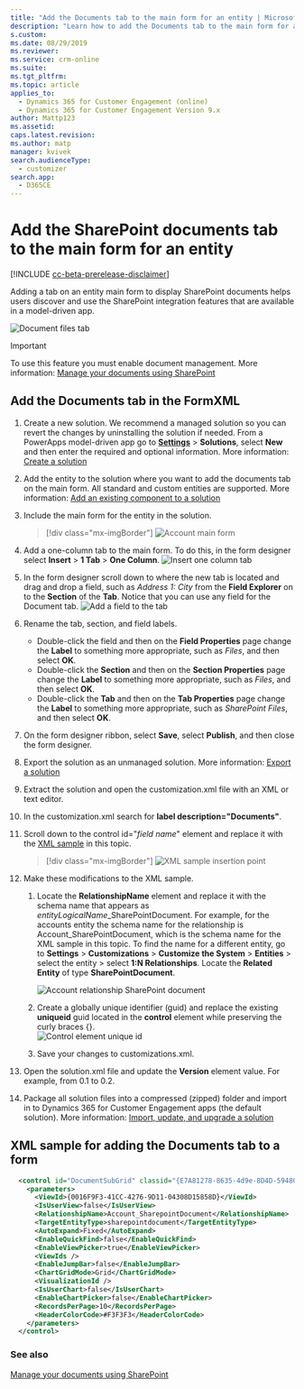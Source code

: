 ```yaml
---
title: "Add the Documents tab to the main form for an entity | MicrosoftDocs"
description: "Learn how to add the Documents tab to the main form for an entity"
s.custom: 
ms.date: 08/29/2019
ms.reviewer: 
ms.service: crm-online
ms.suite: 
ms.tgt_pltfrm: 
ms.topic: article
applies_to: 
  - Dynamics 365 for Customer Engagement (online)
  - Dynamics 365 for Customer Engagement Version 9.x
author: Mattp123
ms.assetid: 
caps.latest.revision: 
ms.author: matp
manager: kvivek
search.audienceType: 
  - customizer
search.app: 
  - D365CE
---
```

# Add the SharePoint documents tab to the main form for an entity
[!INCLUDE [cc-beta-prerelease-disclaimer](../../includes/cc-beta-prerelease-disclaimer.md)]

Adding a tab on an entity main form to display SharePoint documents helps users discover and use the SharePoint integration features that are available in a model-driven app. 

![Document files tab](media/document-files-tab.png)

> [!IMPORTANT]
> To use this feature you must enable document management. More information: [Manage your documents using SharePoint](/dynamics365/customer-engagement/admin/manage-documents-using-sharepoint)

## Add the Documents tab in the FormXML 
1.	Create a new solution. We recommend a managed solution so you can revert the changes by uninstalling the solution if needed. From a PowerApps model-driven app go to **[Settings](advanced-navigation.md#settings)** > **Solutions**, select **New** and then enter the required and optional information. More information: [Create a solution](../common-data-service/create-solution.md)
2. Add the entity to the solution where you want to add the documents tab on the main form. All standard and custom entities are supported. More information: [Add an existing component to a solution](/powerapps/maker/common-data-service/use-solution-explorer#add-an-existing-component-to-a-solution)
3. Include the main form for the entity in the solution. 

   > [!div class="mx-imgBorder"] 
   > ![](media/account-main-form-in-solution.png "Account main form")

4. Add a one-column tab to the main form. To do this, in the form designer select **Insert** > **1 Tab** > **One Column**. 
   ![Insert one column tab](media/insert-one-column-tab.png)
5. In the form designer scroll down to where the new tab is located and drag and drop a field, such as *Address 1: City* from the **Field Explorer** on to the **Section** of the **Tab**. Notice that you can use any field for the Document tab.
   ![Add a field to the tab](media/add-field-to-tab.png)
6. Rename the tab, section, and field labels. 
   -  Double-click the field and then on the **Field Properties** page change the **Label** to something more appropriate, such as *Files*, and then select **OK**. 
   - Double-click the **Section** and then on the **Section Properties** page change the **Label** to something more appropriate, such as *Files*, and then select **OK**.
   - Double-click the **Tab** and then on the **Tab Properties** page change the **Label** to something more appropriate, such as *SharePoint Files*, and then select **OK**.
8. On the form designer ribbon, select **Save**, select **Publish**, and then close the form designer. 
9. Export the solution as an unmanaged solution. More information: [Export a solution](import-update-export-solutions.md)
10. Extract the solution and open the customization.xml file with an XML or text editor. 
11. In the customization.xml search for **label description="Documents"**.
12. Scroll down to the control id="*field name*" element and replace it with the [XML sample](#xml-sample-for-adding-the-documents-tab-to-a-form) in this topic. 

    > [!div class="mx-imgBorder"] 
    > ![](media/form-xml.png "XML sample insertion point")

8. Make these modifications to the XML sample. 
   1. Locate the **RelationshipName** element and replace it with the schema name that appears as *entityLogicalName*_SharePointDocument. For example, for the accounts entity the schema name for the relationship is Account_SharePointDocument, which is the schema name for the XML sample in this topic. To find the name for a different entity, go to **Settings** > **Customizations** > **Customize the System** > **Entities** > select the entity > select **1:N Relationships**. Locate the **Related Entity** of type **SharePointDocument**. 

      ![Account relationship SharePoint document](media/account-sharepointdocument.png)

    2. Create a globally unique identifier (guid) and replace the existing **uniqueid** guid located in the **control** element while preserving the curly braces {}.  
       ![Control element unique id](media/control-unique-id.png)
    3. Save your changes to customizations.xml. 
9. Open the solution.xml file and update the **Version** element value. For example, from 0.1 to 0.2. 
10. Package all solution files into a compressed (zipped) folder and import in to Dynamics 365 for Customer Engagement apps (the default solution). More information: [Import, update, and upgrade a solution](import-update-export-solutions.md) 

## XML sample for adding the Documents tab to a form
```xml
  <control id="DocumentSubGrid" classid="{E7A81278-8635-4d9e-8D4D-59480B391C5B}" indicationOfSubgrid="true" uniqueid="{9cd66b5c-8b7a-6433-c5a5-46a7245dd534}"> 
    <parameters> 
      <ViewId>{0016F9F3-41CC-4276-9D11-04308D15858D}</ViewId> 
      <IsUserView>false</IsUserView>         
      <RelationshipName>Account_SharepointDocument</RelationshipName>
      <TargetEntityType>sharepointdocument</TargetEntityType> 
      <AutoExpand>Fixed</AutoExpand> 
      <EnableQuickFind>false</EnableQuickFind> 
      <EnableViewPicker>true</EnableViewPicker> 
      <ViewIds /> 
      <EnableJumpBar>false</EnableJumpBar> 
      <ChartGridMode>Grid</ChartGridMode> 
      <VisualizationId /> 
      <IsUserChart>false</IsUserChart> 
      <EnableChartPicker>false</EnableChartPicker> 
      <RecordsPerPage>10</RecordsPerPage> 
      <HeaderColorCode>#F3F3F3</HeaderColorCode> 
    </parameters> 
  </control> 
```

### See also
[Manage your documents using SharePoint](/dynamics365/customer-engagement/admin/manage-documents-using-sharepoint)